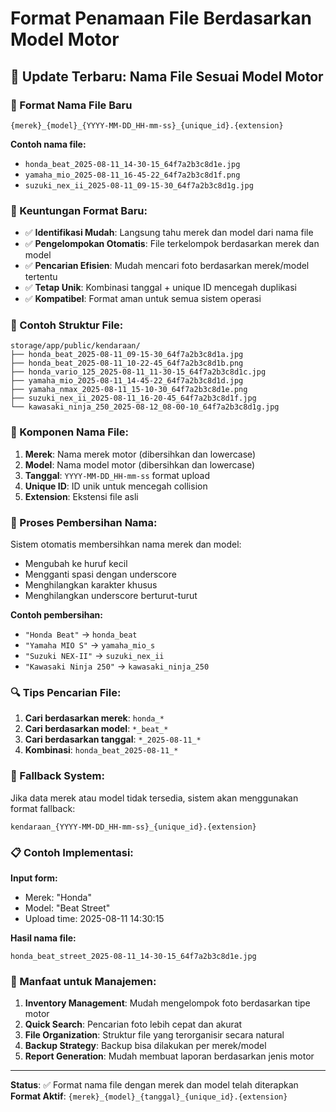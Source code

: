 # Format Penamaan File Berdasarkan Model Motor

## 🚗 Update Terbaru: Nama File Sesuai Model Motor

### 📝 Format Nama File Baru

```
{merek}_{model}_{YYYY-MM-DD_HH-mm-ss}_{unique_id}.{extension}
```

**Contoh nama file:**

-   `honda_beat_2025-08-11_14-30-15_64f7a2b3c8d1e.jpg`
-   `yamaha_mio_2025-08-11_16-45-22_64f7a2b3c8d1f.png`
-   `suzuki_nex_ii_2025-08-11_09-15-30_64f7a2b3c8d1g.jpg`

### 🎯 Keuntungan Format Baru:

-   ✅ **Identifikasi Mudah**: Langsung tahu merek dan model dari nama file
-   ✅ **Pengelompokan Otomatis**: File terkelompok berdasarkan merek dan model
-   ✅ **Pencarian Efisien**: Mudah mencari foto berdasarkan merek/model tertentu
-   ✅ **Tetap Unik**: Kombinasi tanggal + unique ID mencegah duplikasi
-   ✅ **Kompatibel**: Format aman untuk semua sistem operasi

### 📂 Contoh Struktur File:

```
storage/app/public/kendaraan/
├── honda_beat_2025-08-11_09-15-30_64f7a2b3c8d1a.jpg
├── honda_beat_2025-08-11_10-22-45_64f7a2b3c8d1b.png
├── honda_vario_125_2025-08-11_11-30-15_64f7a2b3c8d1c.jpg
├── yamaha_mio_2025-08-11_14-45-22_64f7a2b3c8d1d.jpg
├── yamaha_nmax_2025-08-11_15-10-30_64f7a2b3c8d1e.png
├── suzuki_nex_ii_2025-08-11_16-20-45_64f7a2b3c8d1f.jpg
└── kawasaki_ninja_250_2025-08-12_08-00-10_64f7a2b3c8d1g.jpg
```

### 🔧 Komponen Nama File:

1. **Merek**: Nama merek motor (dibersihkan dan lowercase)
2. **Model**: Nama model motor (dibersihkan dan lowercase)
3. **Tanggal**: `YYYY-MM-DD_HH-mm-ss` format upload
4. **Unique ID**: ID unik untuk mencegah collision
5. **Extension**: Ekstensi file asli

### 🧹 Proses Pembersihan Nama:

Sistem otomatis membersihkan nama merek dan model:

-   Mengubah ke huruf kecil
-   Mengganti spasi dengan underscore
-   Menghilangkan karakter khusus
-   Menghilangkan underscore berturut-turut

**Contoh pembersihan:**

-   `"Honda Beat"` → `honda_beat`
-   `"Yamaha MIO S"` → `yamaha_mio_s`
-   `"Suzuki NEX-II"` → `suzuki_nex_ii`
-   `"Kawasaki Ninja 250"` → `kawasaki_ninja_250`

### 🔍 Tips Pencarian File:

1. **Cari berdasarkan merek**: `honda_*`
2. **Cari berdasarkan model**: `*_beat_*`
3. **Cari berdasarkan tanggal**: `*_2025-08-11_*`
4. **Kombinasi**: `honda_beat_2025-08-11_*`

### 🔄 Fallback System:

Jika data merek atau model tidak tersedia, sistem akan menggunakan format fallback:

```
kendaraan_{YYYY-MM-DD_HH-mm-ss}_{unique_id}.{extension}
```

### 📋 Contoh Implementasi:

**Input form:**

-   Merek: "Honda"
-   Model: "Beat Street"
-   Upload time: 2025-08-11 14:30:15

**Hasil nama file:**

```
honda_beat_street_2025-08-11_14-30-15_64f7a2b3c8d1e.jpg
```

### 🚀 Manfaat untuk Manajemen:

1. **Inventory Management**: Mudah mengelompok foto berdasarkan tipe motor
2. **Quick Search**: Pencarian foto lebih cepat dan akurat
3. **File Organization**: Struktur file yang terorganisir secara natural
4. **Backup Strategy**: Backup bisa dilakukan per merek/model
5. **Report Generation**: Mudah membuat laporan berdasarkan jenis motor

---

**Status**: ✅ Format nama file dengan merek dan model telah diterapkan
**Format Aktif**: `{merek}_{model}_{tanggal}_{unique_id}.{extension}`
